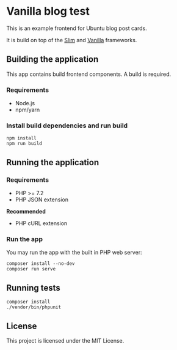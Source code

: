 # Vanilla blog test

This is an example frontend for Ubuntu blog post cards.

It is build on top of the [Slim](http://www.slimframework.com/) and [Vanilla](https://docs.vanillaframework.io/) frameworks.

## Building the application

This app contains build frontend components. A build is required.

### Requirements
* Node.js
* npm/yarn

### Install build dependencies and run build

    npm install
    npm run build

## Running the application

### Requirements
* PHP >= 7.2
* PHP JSON extension

**Recommended**
* PHP cURL extension

### Run the app
You may run the app with the built in PHP web server:

    composer install --no-dev
    composer run serve

## Running tests

    composer install
    ./vendor/bin/phpunit

## License
This project is licensed under the MIT License.
